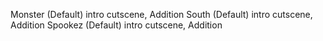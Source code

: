 Monster (Default) intro cutscene, Addition
South (Default) intro cutscene, Addition
Spookez (Default) intro cutscene, Addition